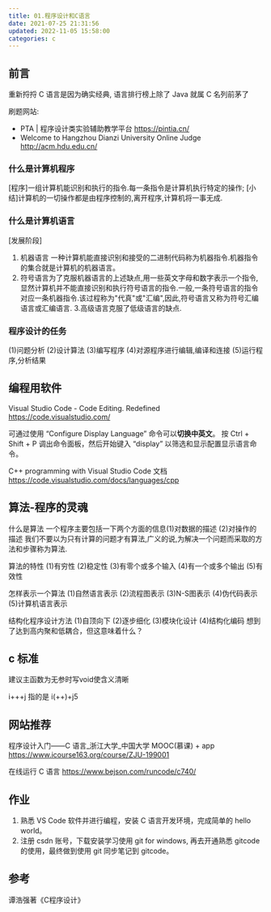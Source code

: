 ```yaml
---
title: 01.程序设计和C语言
date: 2021-07-25 21:31:56
updated: 2022-11-05 15:58:00
categories: c
---
```


## 前言

重新捋捋 C 语言是因为确实经典, 语言排行榜上除了 Java 就属 C 名列前茅了

刷题网站:

* PTA | 程序设计类实验辅助教学平台
<https://pintia.cn/>
* Welcome to Hangzhou Dianzi University Online Judge
<http://acm.hdu.edu.cn/>

### 什么是计算机程序

[程序]一组计算机能识别和执行的指令.每一条指令是计算机执行特定的操作;       [小结]计算机的一切操作都是由程序控制的,离开程序,计算机将一事无成.

### 什么是计算机语言

[发展阶段]

1. 机器语言 一种计算机能直接识别和接受的二进制代码称为机器指令.机器指令的集合就是计算机的机器语言。
2. 符号语言为了克服机器语言的上述缺点,用一些英文字母和数字表示一个指令,显然计算机并不能直接识别和执行符号语言的指令.一般,一条符号语言的指令对应一条机器指令.该过程称为"代真"或"汇编",因此,符号语言又称为符号汇编语言或汇编语言.
3.高级语言克服了低级语言的缺点.

### 程序设计的任务

(1)问题分析 (2)设计算法 (3)编写程序 (4)对源程序进行编辑,编译和连接 (5)运行程序,分析结果

## 编程用软件

Visual Studio Code - Code Editing. Redefined
<https://code.visualstudio.com/>

可通过使用 “Configure Display Language” 命令可以**切换中英文**。
按 Ctrl + Shift + P 调出命令面板，然后开始键入 “display” 以筛选和显示配置显示语言命令。

C++ programming with Visual Studio Code 文档
<https://code.visualstudio.com/docs/languages/cpp>

## 算法-程序的灵魂

什么是算法
一个程序主要包括一下两个方面的信息(1)对数据的描述 (2)对操作的描述   我们不要以为只有计算的问题才有算法,广义的说,为解决一个问题而采取的方法和步骤称为算法.

算法的特性
(1)有穷性
(2)稳定性 (3)有零个或多个输入 (4)有一个或多个输出 (5)有效性

怎样表示一个算法 (1)自然语言表示 (2)流程图表示 (3)N-S图表示 (4)伪代码表示 (5)计算机语言表示

结构化程序设计方法    (1)自顶向下 (2)逐步细化 (3)模块化设计 (4)结构化编码
想到了达到高内聚和低耦合，但这意味着什么？

## c 标准

建议主函数为无参时写void使含义清晰

i+++j 指的是 i(++)+j5

## 网站推荐

程序设计入门——C 语言_浙江大学_中国大学 MOOC(慕课) + app
<https://www.icourse163.org/course/ZJU-199001>

在线运行 C 语言
<https://www.bejson.com/runcode/c740/>

## 作业

1. 熟悉 VS Code 软件并进行编程，安装 C 语言开发环境，完成简单的 hello world。
2. 注册 csdn 账号，下载安装学习使用 git for windows, 再去开通熟悉 gitcode 的使用，最终做到使用 git 同步笔记到 gitcode。

## 参考

谭浩强著《C程序设计》
